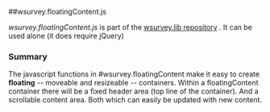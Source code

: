 ##wsurvey.floatingContent.js

*wsurvey.floatingContent.js* is part of the   [wsurvey.lib repository](https://github.com/dHellerstein/wsurvey.lib) .
It can be used alone (it does require jQuery)



### Summary
 The javascript functions in #wsurvey.floatingContent make it easy to create **floating** -- moveable and resizeable -- containers.
  Within a  floatingContent container there will be a fixed header area (top line of the container).
  And a scrollable content area.  Both which can easily be updated with new content.
 
  
